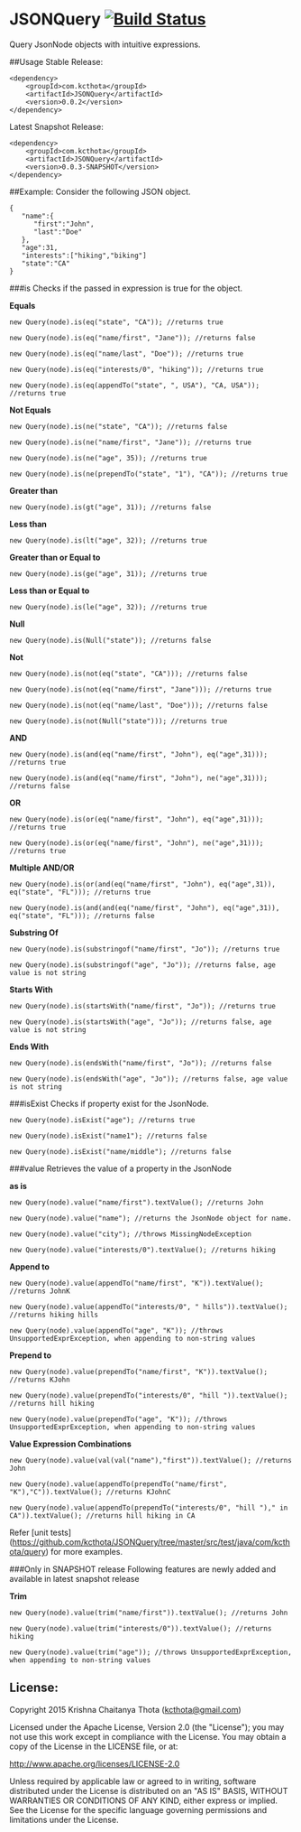 # JSONQuery [![Build Status](https://travis-ci.org/kcthota/JSONQuery.svg?branch=master)](https://travis-ci.org/kcthota/JSONQuery)

Query JsonNode objects with intuitive expressions.

##Usage
Stable Release:

```
<dependency>
	<groupId>com.kcthota</groupId>
	<artifactId>JSONQuery</artifactId>
	<version>0.0.2</version>
</dependency>
```
Latest Snapshot Release:

```
<dependency>
	<groupId>com.kcthota</groupId>
	<artifactId>JSONQuery</artifactId>
	<version>0.0.3-SNAPSHOT</version>
</dependency>
```

##Example:
Consider the following JSON object.

```
{
   "name":{
      "first":"John",
      "last":"Doe"
   },
   "age":31,
   "interests":["hiking","biking"]
   "state":"CA"
}
```

###is
Checks if the passed in expression is true for the object.

**Equals**
```
new Query(node).is(eq("state", "CA")); //returns true

new Query(node).is(eq("name/first", "Jane")); //returns false

new Query(node).is(eq("name/last", "Doe")); //returns true

new Query(node).is(eq("interests/0", "hiking")); //returns true

new Query(node).is(eq(appendTo("state", ", USA"), "CA, USA")); //returns true

```

**Not Equals**

```
new Query(node).is(ne("state", "CA")); //returns false

new Query(node).is(ne("name/first", "Jane")); //returns true

new Query(node).is(ne("age", 35)); //returns true

new Query(node).is(ne(prependTo("state", "1"), "CA")); //returns true

```

**Greater than**

```
new Query(node).is(gt("age", 31)); //returns false
```

**Less than**

```
new Query(node).is(lt("age", 32)); //returns true
```

**Greater than or Equal to**

```
new Query(node).is(ge("age", 31)); //returns true
```

**Less than or Equal to**

```
new Query(node).is(le("age", 32)); //returns true
```

**Null**

```
new Query(node).is(Null("state")); //returns false
```

**Not**

```
new Query(node).is(not(eq("state", "CA"))); //returns false

new Query(node).is(not(eq("name/first", "Jane"))); //returns true

new Query(node).is(not(eq("name/last", "Doe"))); //returns false

new Query(node).is(not(Null("state"))); //returns true
```

**AND**

```
new Query(node).is(and(eq("name/first", "John"), eq("age",31))); //returns true

new Query(node).is(and(eq("name/first", "John"), ne("age",31))); //returns false
```

**OR**

```
new Query(node).is(or(eq("name/first", "John"), eq("age",31))); //returns true

new Query(node).is(or(eq("name/first", "John"), ne("age",31))); //returns true
```

**Multiple AND/OR**

```
new Query(node).is(or(and(eq("name/first", "John"), eq("age",31)), eq("state", "FL"))); //returns true

new Query(node).is(and(and(eq("name/first", "John"), eq("age",31)), eq("state", "FL"))); //returns false
```

**Substring Of**

```
new Query(node).is(substringof("name/first", "Jo")); //returns true

new Query(node).is(substringof("age", "Jo")); //returns false, age value is not string
```

**Starts With**

```
new Query(node).is(startsWith("name/first", "Jo")); //returns true

new Query(node).is(startsWith("age", "Jo")); //returns false, age value is not string
```

**Ends With**

```
new Query(node).is(endsWith("name/first", "Jo")); //returns false

new Query(node).is(endsWith("age", "Jo")); //returns false, age value is not string
```

###isExist
Checks if property exist for the JsonNode.

```
new Query(node).isExist("age"); //returns true

new Query(node).isExist("name1"); //returns false

new Query(node).isExist("name/middle"); //returns false

```

###value
Retrieves the value of a property in the JsonNode

**as is**

```
new Query(node).value("name/first").textValue(); //returns John

new Query(node).value("name"); //returns the JsonNode object for name.

new Query(node).value("city"); //throws MissingNodeException

new Query(node).value("interests/0").textValue(); //returns hiking

```

**Append to**

```
new Query(node).value(appendTo("name/first", "K")).textValue(); //returns JohnK

new Query(node).value(appendTo("interests/0", " hills")).textValue(); //returns hiking hills

new Query(node).value(appendTo("age", "K")); //throws UnsupportedExprException, when appending to non-string values

```

**Prepend to**

```
new Query(node).value(prependTo("name/first", "K")).textValue(); //returns KJohn

new Query(node).value(prependTo("interests/0", "hill ")).textValue(); //returns hill hiking

new Query(node).value(prependTo("age", "K")); //throws UnsupportedExprException, when appending to non-string values

```

**Value Expression Combinations**

```
new Query(node).value(val(val("name"),"first")).textValue(); //returns John

new Query(node).value(appendTo(prependTo("name/first", "K"),"C")).textValue(); //returns KJohnC

new Query(node).value(appendTo(prependTo("interests/0", "hill ")," in CA")).textValue(); //returns hill hiking in CA

```


Refer [unit tests] (https://github.com/kcthota/JSONQuery/tree/master/src/test/java/com/kcthota/query) for more examples.

###Only in SNAPSHOT release
Following features are newly added and available in latest snapshot release

**Trim**

```
new Query(node).value(trim("name/first")).textValue(); //returns John

new Query(node).value(trim("interests/0")).textValue(); //returns hiking

new Query(node).value(trim("age")); //throws UnsupportedExprException, when appending to non-string values

```

## License:

Copyright 2015 Krishna Chaitanya Thota (kcthota@gmail.com)

Licensed under the Apache License, Version 2.0 (the "License");
you may not use this work except in compliance with the License.
You may obtain a copy of the License in the LICENSE file, or at:

   http://www.apache.org/licenses/LICENSE-2.0

Unless required by applicable law or agreed to in writing, software
distributed under the License is distributed on an "AS IS" BASIS,
WITHOUT WARRANTIES OR CONDITIONS OF ANY KIND, either express or implied.
See the License for the specific language governing permissions and
limitations under the License.